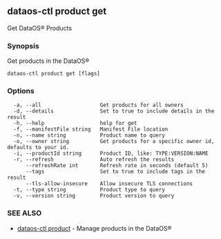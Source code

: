 ## dataos-ctl product get

Get DataOS® Products

### Synopsis

Get products in the DataOS®

```
dataos-ctl product get [flags]
```

### Options

```
  -a, --all                   Get products for all owners
  -d, --details               Set to true to include details in the result
  -h, --help                  help for get
  -f, --manifestFile string   Manifest File location
  -n, --name string           Product name to query
  -o, --owner string          Get products for a specific owner id, defaults to your id.
  -i, --productId string      Product ID, like: TYPE:VERSION:NAME
  -r, --refresh               Auto refresh the results
      --refreshRate int       Refresh rate in seconds (default 5)
      --tags                  Set to true to include tags in the result
      --tls-allow-insecure    Allow insecure TLS connections
  -t, --type string           Product type to query
  -v, --version string        Product version to query
```

### SEE ALSO

* [dataos-ctl product](dataos-ctl_product.md)	 - Manage products in the DataOS®


